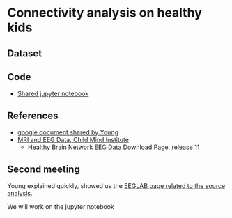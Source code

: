 # Connectivity analysis on healthy kids

## Dataset

## Code
- [Shared jupyter notebook](https://colab.research.google.com/drive/1V3KVajtHHyLiDKOqCMKpzpI49lyHRNLH?usp=sharing)

## References
- [google document shared by Young](https://docs.google.com/document/d/1KqqnxmIM_mRu48ym_MNZbpPktUpN0uaE3tCmpMIOJAk/edit?tab=t.0)
- [MRI and EEG Data, Child Mind Institute](https://fcon_1000.projects.nitrc.org/indi/cmi_healthy_brain_network/MRI_EEG.html#Direct%20Down)
  - [Healthy Brain Network EEG Data Download Page, release 11](http://fcon_1000.projects.nitrc.org/indi/cmi_healthy_brain_network/downloads/downloads_EEG_R11.html)


## Second meeting
Young explained quickly, showed us the [EEGLAB page related to the source analysis](https://eeglab.org/tutorials/09_source/).

We will work on the jupyter notebook